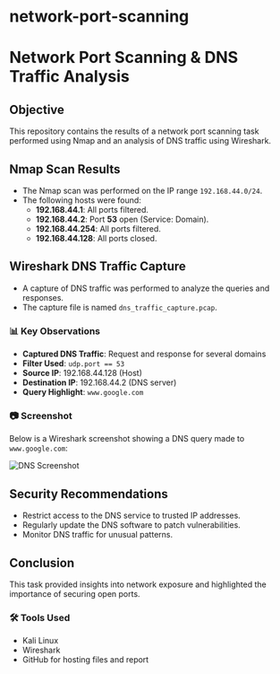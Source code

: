 # network-port-scanning
# Network Port Scanning & DNS Traffic Analysis

## Objective
This repository contains the results of a network port scanning task performed using Nmap and an analysis of DNS traffic using Wireshark.

## Nmap Scan Results
- The Nmap scan was performed on the IP range `192.168.44.0/24`.
- The following hosts were found:
  - **192.168.44.1**: All ports filtered.
  - **192.168.44.2**: Port **53** open (Service: Domain).
  - **192.168.44.254**: All ports filtered.
  - **192.168.44.128**: All ports closed.

## Wireshark DNS Traffic Capture
- A capture of DNS traffic was performed to analyze the queries and responses.
- The capture file is named `dns_traffic_capture.pcap`.

 ### 📊 Key Observations
- **Captured DNS Traffic**: Request and response for several domains
- **Filter Used**: `udp.port == 53`
- **Source IP**: 192.168.44.128 (Host)
- **Destination IP**: 192.168.44.2 (DNS server)
- **Query Highlight**: `www.google.com`

### 📷 Screenshot
Below is a Wireshark screenshot showing a DNS query made to `www.google.com`:

![DNS Screenshot](wireshark_dns_screenshot.png)


## Security Recommendations
- Restrict access to the DNS service to trusted IP addresses.
- Regularly update the DNS software to patch vulnerabilities.
- Monitor DNS traffic for unusual patterns.

## Conclusion
This task provided insights into network exposure and highlighted the importance of securing open ports.

### 🛠 Tools Used
- Kali Linux
- Wireshark
- GitHub for hosting files and report


